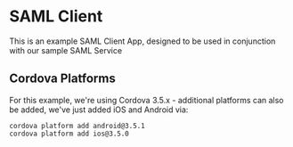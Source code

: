 # SAML Client

This is an example SAML Client App, designed to be used in conjunction with our sample SAML Service

## Cordova Platforms

For this example, we're using Cordova 3.5.x - additional platforms can also be added, we've just added iOS and Android via:

    cordova platform add android@3.5.1
    cordova platform add ios@3.5.0
